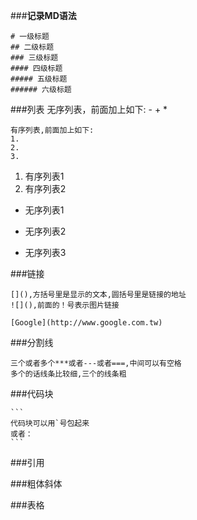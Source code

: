 ###**记录MD语法**

```
# 一级标题
## 二级标题
### 三级标题
#### 四级标题
##### 五级标题
###### 六级标题
```
###列表
	无序列表，前面加上如下:
	-
	+
	*

	有序列表,前面加上如下:
	1.
	2.
	3.
1.	有序列表1
2.	有序列表2

*	无序列表1
-	无序列表2
+	无序列表3

###链接
```
[](),方括号里是显示的文本,圆括号里是链接的地址
![](),前面的！号表示图片链接
```
	[Google](http://www.google.com.tw)

###分割线

	三个或者多个***或者---或者===,中间可以有空格
	多个的话线条比较细,三个的线条粗

###代码块

	```
	代码块可以用`号包起来
	或者：
	```
###引用

###粗体斜体

###表格